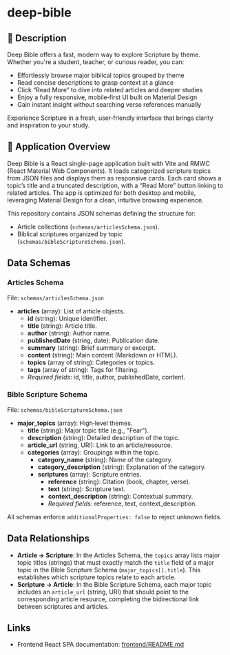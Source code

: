 # deep-bible

## 🌟 Description

Deep Bible offers a fast, modern way to explore Scripture by theme. Whether you're a student, teacher, or curious reader, you can:
- Effortlessly browse major biblical topics grouped by theme
- Read concise descriptions to grasp context at a glance
- Click “Read More” to dive into related articles and deeper studies
- Enjoy a fully responsive, mobile‑first UI built on Material Design
- Gain instant insight without searching verse references manually

Experience Scripture in a fresh, user‑friendly interface that brings clarity and inspiration to your study.

## 📖 Application Overview

Deep Bible is a React single-page application built with Vite and RMWC (React Material Web Components). It loads categorized scripture topics from JSON files and displays them as responsive cards. Each card shows a topic’s title and a truncated description, with a “Read More” button linking to related articles. The app is optimized for both desktop and mobile, leveraging Material Design for a clean, intuitive browsing experience.



This repository contains JSON schemas defining the structure for:

- Article collections (`schemas/articlesSchema.json`).
- Biblical scriptures organized by topic (`schemas/bibleScriptureSchema.json`).

## Data Schemas

### Articles Schema
File: `schemas/articlesSchema.json`

- **articles** (array): List of article objects.
  - **id** (string): Unique identifier.
  - **title** (string): Article title.
  - **author** (string): Author name.
  - **publishedDate** (string, date): Publication date.
  - **summary** (string): Brief summary or excerpt.
  - **content** (string): Main content (Markdown or HTML).
  - **topics** (array of string): Categories or topics.
  - **tags** (array of string): Tags for filtering.
  - *Required fields*: id, title, author, publishedDate, content.

### Bible Scripture Schema
File: `schemas/bibleScriptureSchema.json`

- **major_topics** (array): High‑level themes.
  - **title** (string): Major topic title (e.g., "Fear").
  - **description** (string): Detailed description of the topic.
  - **article_url** (string, URI): Link to an article/resource.
  - **categories** (array): Groupings within the topic.
    - **category_name** (string): Name of the category.
    - **category_description** (string): Explanation of the category.
    - **scriptures** (array): Scripture entries.
      - **reference** (string): Citation (book, chapter, verse).
      - **text** (string): Scripture text.
      - **context_description** (string): Contextual summary.
      - *Required fields*: reference, text, context_description.

All schemas enforce `additionalProperties: false` to reject unknown fields.

## Data Relationships

- **Article → Scripture**: In the Articles Schema, the `topics` array lists major topic titles (strings) that must exactly match the `title` field of a major topic in the Bible Scripture Schema (`major_topics[].title`). This establishes which scripture topics relate to each article.
- **Scripture → Article**: In the Bible Scripture Schema, each major topic includes an `article_url` (string, URI) that should point to the corresponding article resource, completing the bidirectional link between scriptures and articles.
 
## Links

- Frontend React SPA documentation: [frontend/README.md](./frontend/README.md)